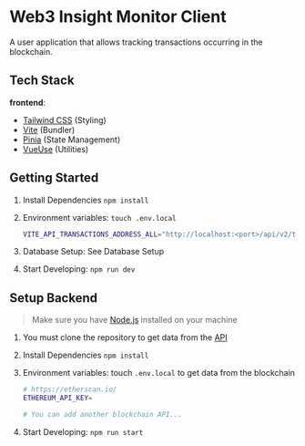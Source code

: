 # Web3 Insight Monitor Client

A user application that allows tracking transactions occurring in the blockchain.

## Tech Stack

**frontend**:

- [Tailwind CSS](https://tailwindcss.com/) (Styling)
- [Vite](https://vitejs.dev/guide/) (Bundler)
- [Pinia](https://pinia.vuejs.org/) (State Management)
- [VueUse](https://vueuse.org/) (Utilities)

## Getting Started

1. Install Dependencies `npm install`
2. Environment variables: `touch .env.local`

   ```bash
   VITE_API_TRANSACTIONS_ADDRESS_ALL="http://localhost:<port>/api/v2/transactions/address/all/"
   ```

3. Database Setup: See Database Setup
4. Start Developing: `npm run dev`

## Setup Backend

> Make sure you have [Node.js](https://nodejs.org/en) installed on your machine

1. You must clone the repository to get data from the [API](https://github.com/Namakete/web3-insight-monitor-service)
2. Install Dependencies `npm install`
3. Environment variables: touch `.env.local` to get data from the blockchain

     ```bash
     # https://etherscan.io/
     ETHEREUM_API_KEY=
   
     # You can add another blockchain API...
     ```

 4. Start Developing: `npm run start`
